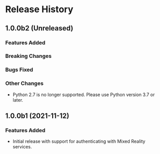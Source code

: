 # Release History

## 1.0.0b2 (Unreleased)

### Features Added

### Breaking Changes

### Bugs Fixed

### Other Changes

- Python 2.7 is no longer supported. Please use Python version 3.7 or later.

## 1.0.0b1 (2021-11-12)

### Features Added

- Initial release with support for authenticating with Mixed Reality services.
